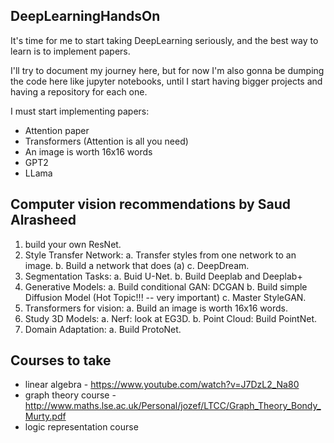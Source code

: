 ## DeepLearningHandsOn

It's time for me to start taking DeepLearning seriously, and the best way to learn is to implement papers.

I'll try to document my journey here, but for now I'm also gonna be dumping the code here like jupyter notebooks, until I start having bigger projects and having a repository for each one.

I must start implementing papers:

- Attention paper
- Transformers (Attention is all you need)
- An image is worth 16x16 words
- GPT2
- LLama

## Computer vision recommendations by Saud Alrasheed

1. build your own ResNet. 
2. Style Transfer Network:
    a. Transfer styles from one network to an image.
    b. Build a network that does (a)
    c. DeepDream.
3. Segmentation Tasks:
    a. Buid U-Net.
    b. Build Deeplab and Deeplab+
4. Generative Models:
    a. Build conditional GAN: DCGAN
    b. Build simple Diffusion Model (Hot Topic!!! --  very important)
    c. Master StyleGAN.
5. Transformers for vision:
    a. Build an image is worth 16x16 words.
6. Study 3D Models:
    a. Nerf: look at EG3D.
    b. Point Cloud: Build PointNet.
7. Domain Adaptation:
    a. Build ProtoNet.

## Courses to take

- linear algebra - https://www.youtube.com/watch?v=J7DzL2_Na80
- graph theory course - http://www.maths.lse.ac.uk/Personal/jozef/LTCC/Graph_Theory_Bondy_Murty.pdf
- logic representation course
